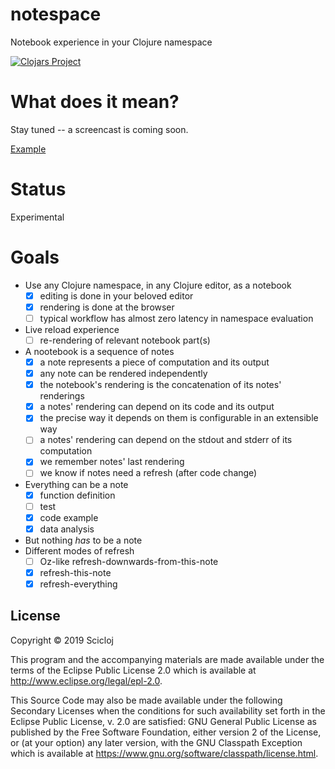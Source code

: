 # notespace

Notebook experience in your Clojure namespace

[![Clojars Project](https://img.shields.io/clojars/v/scicloj/notespace.svg)](https://clojars.org/scicloj/notespace)

# What does it mean?
Stay tuned -- a screencast is coming soon.

[Example](https://pycloj.github.io/libpython-clj-examples/using-1.28/resources/public/basic-tests/keras-test/index.html)

# Status
Experimental

# Goals

* Use any Clojure namespace, in any Clojure editor, as a notebook
  * [x] editing is done in your beloved editor
  * [x] rendering is done at the browser
  * [ ] typical workflow has almost zero latency in namespace evaluation
* Live reload experience
  * [ ] re-rendering of relevant notebook part(s)
* A nootebook is a sequence of notes
  * [x] a note represents a piece of computation and its output
  * [x] any note can be rendered independently
  * [x] the notebook's rendering is the concatenation of its notes' renderings
  * [x] a notes' rendering can depend on its code and its output
  * [x] the precise way it depends on them is configurable in an extensible way
  * [ ] a notes' rendering can depend on the stdout and stderr of its computation
  * [x] we remember notes' last rendering
  * [ ] we know if notes need a refresh (after code change)
* Everything can be a note
  * [x] function definition
  * [ ] test
  * [x] code example
  * [x] data analysis
* But nothing *has* to be a note
* Different modes of refresh
  * [ ] Oz-like refresh-downwards-from-this-note
  * [x] refresh-this-note
  * [x] refresh-everything

## License

Copyright © 2019 Scicloj

This program and the accompanying materials are made available under the
terms of the Eclipse Public License 2.0 which is available at
http://www.eclipse.org/legal/epl-2.0.

This Source Code may also be made available under the following Secondary
Licenses when the conditions for such availability set forth in the Eclipse
Public License, v. 2.0 are satisfied: GNU General Public License as published by
the Free Software Foundation, either version 2 of the License, or (at your
option) any later version, with the GNU Classpath Exception which is available
at https://www.gnu.org/software/classpath/license.html.
